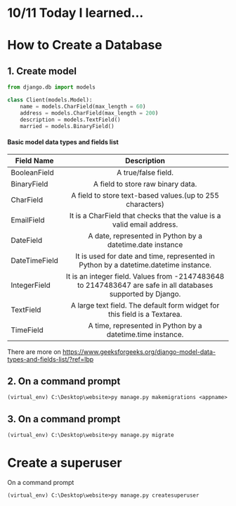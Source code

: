 # 10/11 Today I learned...

# How to Create a Database

## 1. Create model
```py
from django.db import models

class Client(models.Model):
    name = models.CharField(max_length = 60)
    address = models.CharField(max_length = 200)
    description = models.TextField()
    married = models.BinaryField()
```
#### Basic model data types and fields list 
| Field Name |      Description |
|----------|:-----------------:|
| BooleanField |   A true/false field.  |
|BinaryField|A field to store raw binary data. |
|CharField|A field to store text-based values.(up to 255 characters)|
| EmailField | It is a CharField that checks that the value is a valid email address. |
|DateField|A date, represented in Python by a datetime.date instance|
|DateTimeField|It is used for date and time, represented in Python by a datetime.datetime instance.|
|IntegerField|It is an integer field. Values from -2147483648 to 2147483647 are safe in all databases supported by Django.|
|TextField|A large text field. The default form widget for this field is a Textarea.|
|TimeField|A time, represented in Python by a datetime.time instance.|


There are more on https://www.geeksforgeeks.org/django-model-data-types-and-fields-list/?ref=lbp

## 2. On a command prompt

```
(virtual_env) C:\Desktop\website>py manage.py makemigrations <appname>
```
## 3. On a command prompt
```
(virtual_env) C:\Desktop\website>py manage.py migrate
```

# Create a superuser

On a command prompt
```
(virtual_env) C:\Desktop\website>py manage.py createsuperuser
```
